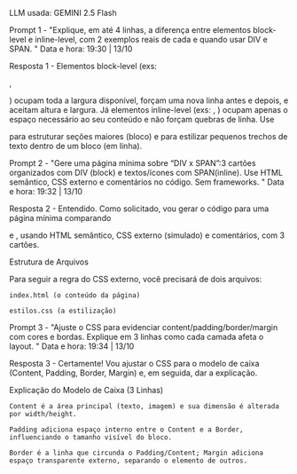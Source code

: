 LLM usada: GEMINI 2.5 Flash


Prompt 1 - "Explique, em até 4 linhas, a diferença entre elementos block-level e inline-level, com 2 exemplos reais de cada e quando usar DIV e SPAN. " 
Data e hora: 19:30 | 13/10


Resposta 1 - Elementos block-level (exs: <div>, <p>) ocupam toda a largura disponível, forçam uma nova linha antes e depois, e aceitam altura e largura. Já elementos inline-level (exs: <span>, <a>) ocupam apenas o espaço necessário ao seu conteúdo e não forçam quebras de linha. Use <div> para estruturar seções maiores (bloco) e <span> para estilizar pequenos trechos de texto dentro de um bloco (em linha).



Prompt 2 - "Gere uma página mínima sobre “DIV x SPAN”:3 cartões organizados com DIV (block) e textos/ícones com SPAN(inline). Use HTML semântico, CSS externo e comentários no código. Sem frameworks. " 
Data e hora: 19:32 | 13/10


Resposta 2 - Entendido. Como solicitado, vou gerar o código para uma página mínima comparando <div> e <span>, usando HTML semântico, CSS externo (simulado) e comentários, com 3 cartões.

Estrutura de Arquivos

Para seguir a regra do CSS externo, você precisará de dois arquivos:

    index.html (o conteúdo da página)

    estilos.css (a estilização)



Prompt 3 - "Ajuste o CSS para evidenciar content/padding/border/margin com cores e bordas. Explique em 3 linhas como cada camada afeta o layout. " 
Data e hora: 19:34 | 13/10


Resposta 3 - Certamente! Vou ajustar o CSS para o modelo de caixa (Content, Padding, Border, Margin) e, em seguida, dar a explicação.

Explicação do Modelo de Caixa (3 Linhas)

    Content é a área principal (texto, imagem) e sua dimensão é alterada por width/height.

    Padding adiciona espaço interno entre o Content e a Border, influenciando o tamanho visível do bloco.

    Border é a linha que circunda o Padding/Content; Margin adiciona espaço transparente externo, separando o elemento de outros.


    